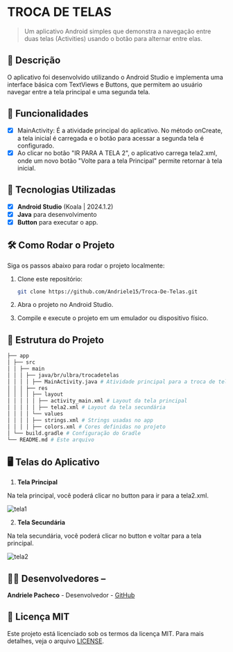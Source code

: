 
# **TROCA DE TELAS**

> Um aplicativo Android simples que demonstra a navegação entre duas telas (Activities) usando o botão para alternar entre elas.

## 📱 Descrição

O aplicativo foi desenvolvido utilizando o Android Studio e implementa uma interface básica com TextViews e Buttons, que permitem ao usuário navegar entre a tela principal e uma segunda tela.

## 🔧 Funcionalidades

- [x] MainActivity: É a atividade principal do aplicativo. No método onCreate, a tela inicial é carregada e o botão para acessar a segunda tela é configurado. 
- [x] Ao clicar no botão "IR PARA A TELA 2", o aplicativo carrega tela2.xml, onde um novo botão "Volte para a tela Principal" permite retornar à tela inicial.

## 🚀 Tecnologias Utilizadas

- [x] **Android Studio** (Koala | 2024.1.2)
- [x] **Java** para desenvolvimento
- [x] **Button** para executar o app.

## 🛠️ Como Rodar o Projeto

Siga os passos abaixo para rodar o projeto localmente:

1. Clone este repositório:

    ```bash
    git clone https://github.com/Andriele15/Troca-De-Telas.git

    ```
    
2. Abra o projeto no Android Studio.
  
3. Compile e execute o projeto em um emulador ou dispositivo físico.

## 📂 Estrutura do Projeto

```bash
├── app
│ ├── src
│ │ ├── main
│ │ │ ├── java/br/ulbra/trocadetelas
│ │ │ │ ├── MainActivity.java # Atividade principal para a troca de telas
│ │ │ ├── res
│ │ │ │ ├── layout
│ │ │ │ │ ├── activity_main.xml # Layout da tela principal
│ │ │ │ │ ├── tela2.xml # Layout da tela secundária
│ │ │ │ └── values
│ │ │ │ ├── strings.xml # Strings usadas no app
│ │ │ │ ├── colors.xml # Cores definidas no projeto
│ └── build.gradle # Configuração do Gradle
└── README.md # Este arquivo
```
 ## 🖥️ Telas do Aplicativo

1. **Tela Principal**
 
Na tela principal, você poderá clicar no button para ir para a tela2.xml.
 
![tela1](https://github.com/user-attachments/assets/89226582-3a93-4fcf-9c75-fd32db0eacba)

2. **Tela Secundária**
   
Na tela secundária, você poderá clicar no button e voltar para a tela principal.

![tela2](https://github.com/user-attachments/assets/7880c185-ccd5-4c7c-9251-0db2417c35bd)

 
## 👨‍💻 Desenvolvedores –

**Andriele Pacheco** - Desenvolvedor - [GitHub](https://github.com/Andriele15)
 
 ## 📄 Licença MIT
 
Este projeto está licenciado sob os termos da licença MIT. 
Para mais
detalhes, veja o arquivo [LICENSE](LICENSE).

    
